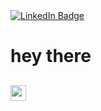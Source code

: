 <div id="badges">
  <a href="https://www.linkedin.com/in/jeffreyholmes422/">
    <img src="https://img.shields.io/badge/LinkedIn-blue?style=for-the-badge&logo=linkedin&logoColor=white" alt="LinkedIn Badge"/>
  </a>
  </div>


<h1>
  hey there
  </h1>
 <h2>
  <img src="https://media.giphy.com/media/hvRJCLFzcasrR4ia7z/giphy.gif" height= "25px" width="25px"/>
</h2>
 
